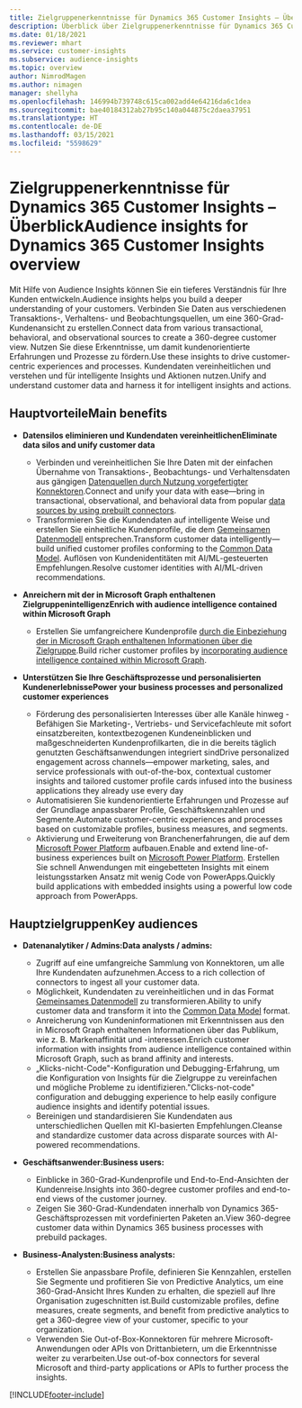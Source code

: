 ```yaml
---
title: Zielgruppenerkenntnisse für Dynamics 365 Customer Insights – Überblick
description: Überblick über Zielgruppenerkenntnisse für Dynamics 365 Customer Insights.
ms.date: 01/18/2021
ms.reviewer: mhart
ms.service: customer-insights
ms.subservice: audience-insights
ms.topic: overview
author: NimrodMagen
ms.author: nimagen
manager: shellyha
ms.openlocfilehash: 146994b739748c615ca002add4e64216da6c1dea
ms.sourcegitcommit: bae40184312ab27b95c140a044875c2daea37951
ms.translationtype: HT
ms.contentlocale: de-DE
ms.lasthandoff: 03/15/2021
ms.locfileid: "5598629"
---
```

# <a name="audience-insights-for-dynamics-365-customer-insights-overview"></a><span data-ttu-id="dfb17-103">Zielgruppenerkenntnisse für Dynamics 365 Customer Insights – Überblick</span><span class="sxs-lookup"><span data-stu-id="dfb17-103">Audience insights for Dynamics 365 Customer Insights overview</span></span>

<span data-ttu-id="dfb17-104">Mit Hilfe von Audience Insights können Sie ein tieferes Verständnis für Ihre Kunden entwickeln.</span><span class="sxs-lookup"><span data-stu-id="dfb17-104">Audience insights helps you build a deeper understanding of your customers.</span></span> <span data-ttu-id="dfb17-105">Verbinden Sie Daten aus verschiedenen Transaktions-, Verhaltens- und Beobachtungsquellen, um eine 360-Grad-Kundenansicht zu erstellen.</span><span class="sxs-lookup"><span data-stu-id="dfb17-105">Connect data from various transactional, behavioral, and observational sources to create a 360-degree customer view.</span></span> <span data-ttu-id="dfb17-106">Nutzen Sie diese Erkenntnisse, um damit kundenorientierte Erfahrungen und Prozesse zu fördern.</span><span class="sxs-lookup"><span data-stu-id="dfb17-106">Use these insights to drive customer-centric experiences and processes.</span></span> <span data-ttu-id="dfb17-107">Kundendaten vereinheitlichen und verstehen und für intelligente Insights und Aktionen nutzen.</span><span class="sxs-lookup"><span data-stu-id="dfb17-107">Unify and understand customer data and harness it for intelligent insights and actions.</span></span>

## <a name="main-benefits"></a><span data-ttu-id="dfb17-108">Hauptvorteile</span><span class="sxs-lookup"><span data-stu-id="dfb17-108">Main benefits</span></span> 

- <span data-ttu-id="dfb17-109">**Datensilos eliminieren und Kundendaten vereinheitlichen**</span><span class="sxs-lookup"><span data-stu-id="dfb17-109">**Eliminate data silos and unify customer data**</span></span>

  - <span data-ttu-id="dfb17-110">Verbinden und vereinheitlichen Sie Ihre Daten mit der einfachen Übernahme von Transaktions-, Beobachtungs- und Verhaltensdaten aus gängigen [Datenquellen durch Nutzung vorgefertigter Konnektoren](data-sources.md).</span><span class="sxs-lookup"><span data-stu-id="dfb17-110">Connect and unify your data with ease—bring in transactional, observational, and behavioral data from popular [data sources by using prebuilt connectors](data-sources.md).</span></span>
  - <span data-ttu-id="dfb17-111">Transformieren Sie die Kundendaten auf intelligente Weise und erstellen Sie einheitliche Kundenprofile, die dem [Gemeinsamen Datenmodell](/common-data-model/) entsprechen.</span><span class="sxs-lookup"><span data-stu-id="dfb17-111">Transform customer data intelligently—build unified customer profiles conforming to the [Common Data Model](/common-data-model/).</span></span> <span data-ttu-id="dfb17-112">Auflösen von Kundenidentitäten mit AI/ML-gesteuerten Empfehlungen.</span><span class="sxs-lookup"><span data-stu-id="dfb17-112">Resolve customer identities with AI/ML-driven recommendations.</span></span>

- <span data-ttu-id="dfb17-113">**Anreichern mit der in Microsoft Graph enthaltenen Zielgruppenintelligenz**</span><span class="sxs-lookup"><span data-stu-id="dfb17-113">**Enrich with audience intelligence contained within Microsoft Graph**</span></span>

  - <span data-ttu-id="dfb17-114">Erstellen Sie umfangreichere Kundenprofile [durch die Einbeziehung der in Microsoft Graph enthaltenen Informationen über die Zielgruppe](enrichment-microsoft-graph.md).</span><span class="sxs-lookup"><span data-stu-id="dfb17-114">Build richer customer profiles by [incorporating audience intelligence contained within Microsoft Graph](enrichment-microsoft-graph.md).</span></span>  

- <span data-ttu-id="dfb17-115">**Unterstützen Sie Ihre Geschäftsprozesse und personalisierten Kundenerlebnisse**</span><span class="sxs-lookup"><span data-stu-id="dfb17-115">**Power your business processes and personalized customer experiences**</span></span>

  - <span data-ttu-id="dfb17-116">Förderung des personalisierten Interesses über alle Kanäle hinweg - Befähigen Sie Marketing-, Vertriebs- und Servicefachleute mit sofort einsatzbereiten, kontextbezogenen Kundeneinblicken und maßgeschneiderten Kundenprofilkarten, die in die bereits täglich genutzten Geschäftsanwendungen integriert sind</span><span class="sxs-lookup"><span data-stu-id="dfb17-116">Drive personalized engagement across channels—empower marketing, sales, and service professionals with out-of-the-box, contextual customer insights and tailored customer profile cards infused into the business applications they already use every day</span></span>
  - <span data-ttu-id="dfb17-117">Automatisieren Sie kundenorientierte Erfahrungen und Prozesse auf der Grundlage anpassbarer Profile, Geschäftskennzahlen und Segmente.</span><span class="sxs-lookup"><span data-stu-id="dfb17-117">Automate customer-centric experiences and processes based on customizable profiles, business measures, and segments.</span></span>
  - <span data-ttu-id="dfb17-118">Aktivierung und Erweiterung von Branchenerfahrungen, die auf dem [Microsoft Power Platform](https://powerplatform.microsoft.com/) aufbauen.</span><span class="sxs-lookup"><span data-stu-id="dfb17-118">Enable and extend line-of-business experiences built on [Microsoft Power Platform](https://powerplatform.microsoft.com/).</span></span> <span data-ttu-id="dfb17-119">Erstellen Sie schnell Anwendungen mit eingebetteten Insights mit einem leistungsstarken Ansatz mit wenig Code von PowerApps.</span><span class="sxs-lookup"><span data-stu-id="dfb17-119">Quickly build applications with embedded insights using a powerful low code approach from PowerApps.</span></span>  

## <a name="key-audiences"></a><span data-ttu-id="dfb17-120">Hauptzielgruppen</span><span class="sxs-lookup"><span data-stu-id="dfb17-120">Key audiences</span></span>

- <span data-ttu-id="dfb17-121">**Datenanalytiker / Admins:**</span><span class="sxs-lookup"><span data-stu-id="dfb17-121">**Data analysts / admins:**</span></span>

  - <span data-ttu-id="dfb17-122">Zugriff auf eine umfangreiche Sammlung von Konnektoren, um alle Ihre Kundendaten aufzunehmen.</span><span class="sxs-lookup"><span data-stu-id="dfb17-122">Access to a rich collection of connectors to ingest all your customer data.</span></span>
  - <span data-ttu-id="dfb17-123">Möglichkeit, Kundendaten zu vereinheitlichen und in das Format [Gemeinsames Datenmodell](/common-data-model/) zu transformieren.</span><span class="sxs-lookup"><span data-stu-id="dfb17-123">Ability to unify customer data and transform it into the [Common Data Model](/common-data-model/) format.</span></span>
  - <span data-ttu-id="dfb17-124">Anreicherung von Kundeninformationen mit Erkenntnissen aus den in Microsoft Graph enthaltenen Informationen über das Publikum, wie z. B. Markenaffinität und -interessen.</span><span class="sxs-lookup"><span data-stu-id="dfb17-124">Enrich customer information with insights from audience intelligence contained within Microsoft Graph, such as brand affinity and interests.</span></span>
  - <span data-ttu-id="dfb17-125">„Klicks-nicht-Code"-Konfiguration und Debugging-Erfahrung, um die Konfiguration von Insights für die Zielgruppe zu vereinfachen und mögliche Probleme zu identifizieren.</span><span class="sxs-lookup"><span data-stu-id="dfb17-125">"Clicks-not-code" configuration and debugging experience to help easily configure audience insights and identify potential issues.</span></span>
  - <span data-ttu-id="dfb17-126">Bereinigen und standardisieren Sie Kundendaten aus unterschiedlichen Quellen mit KI-basierten Empfehlungen.</span><span class="sxs-lookup"><span data-stu-id="dfb17-126">Cleanse and standardize customer data across disparate sources with AI-powered recommendations.</span></span>  

- <span data-ttu-id="dfb17-127">**Geschäftsanwender:**</span><span class="sxs-lookup"><span data-stu-id="dfb17-127">**Business users:**</span></span>

  - <span data-ttu-id="dfb17-128">Einblicke in 360-Grad-Kundenprofile und End-to-End-Ansichten der Kundenreise.</span><span class="sxs-lookup"><span data-stu-id="dfb17-128">Insights into 360-degree customer profiles and end-to-end views of the customer journey.</span></span>
  - <span data-ttu-id="dfb17-129">Zeigen Sie 360-Grad-Kundendaten innerhalb von Dynamics 365-Geschäftsprozessen mit vordefinierten Paketen an.</span><span class="sxs-lookup"><span data-stu-id="dfb17-129">View 360-degree customer data within Dynamics 365 business processes with prebuild packages.</span></span>

- <span data-ttu-id="dfb17-130">**Business-Analysten:**</span><span class="sxs-lookup"><span data-stu-id="dfb17-130">**Business analysts:**</span></span>

  - <span data-ttu-id="dfb17-131">Erstellen Sie anpassbare Profile, definieren Sie Kennzahlen, erstellen Sie Segmente und profitieren Sie von Predictive Analytics, um eine 360-Grad-Ansicht Ihres Kunden zu erhalten, die speziell auf Ihre Organisation zugeschnitten ist.</span><span class="sxs-lookup"><span data-stu-id="dfb17-131">Build customizable profiles, define measures, create segments, and benefit from predictive analytics to get a 360-degree view of your customer, specific to your organization.</span></span>  
  - <span data-ttu-id="dfb17-132">Verwenden Sie Out-of-Box-Konnektoren für mehrere Microsoft-Anwendungen oder APIs von Drittanbietern, um die Erkenntnisse weiter zu verarbeiten.</span><span class="sxs-lookup"><span data-stu-id="dfb17-132">Use out-of-box connectors for several Microsoft and third-party applications or APIs to further process the insights.</span></span>


[!INCLUDE[footer-include](../includes/footer-banner.md)]